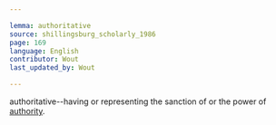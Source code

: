 ```yaml
---

lemma: authoritative
source: shillingsburg_scholarly_1986
page: 169
language: English
contributor: Wout
last_updated_by: Wout

---
```


authoritative--having or representing the sanction of or the power of [authority](authority.html).

